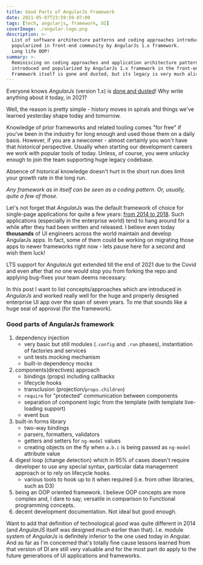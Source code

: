 ```yaml
---
title: Good Parts of AngularJs Framework
date: 2021-05-07T23:59:59-07:00
tags: [tech, angularjs, framework, UI]
coverImage: ./angular-logo.png
description: >-
  List of software architecture patterns and coding approaches introduced and
  popularized in front-end community by AngularJs 1.x framework.
  Long life OOP!
summary: >-
  Reminiscing on coding approaches and application architecture patterns
  introduced and popularized by AngularJs 1.x framework in the front-end community.
  Framework itself is gone and dusted, but its legacy is very much alive.
---
```


Everyone knows _AngularJs_ (version 1.x) is
[done and dusted](https://trends.google.com/trends/explore?date=all&q=angularjs)!
Why write anything about it today, in 2021?

Well, the reason is pretty simple - history moves in spirals and things we've learned yesterday
shape today and tomorrow.

Knowledge of prior frameworks and related tooling comes "for free" if you've been in the industry
for long enough and used those them on a daily basis. However, if you are a newcomer - almost
certainly you won't have that _historical_ perspective.
Usually when starting our development careers we work with popular tools of today.
Unless, of course, you were unlucky enough to join the team supporting huge legacy codebase.

Absence of historical knowledge doesn't hurt in the short run does limit your growth rate in the
long run.

_Any framework as in itself can be seen as a coding pattern. Or, usually, quite a few of those._

Let's not forget that _AngularJs_ was the default framework of choice for
single-page applications for quite a few years:
[from 2014 to 2018](https://trends.google.com/trends/explore?date=all&q=angularjs,react).
Such applications (especially in the enterprise world) tend to hang around for a while after
they had been written and released. I believe even today **thousands** of UI engineers across
the world maintain and develop AngularJs apps. In fact, some of them could be working on
migrating those apps to newer frameworks right now - lets pause here for a second and wish
them luck!

LTS support for _AngularJs_ got extended till the end of 2021 due to
the Covid and even after that no one would stop you from forking the repo and applying bug-fixes
your team deems necessary.

In this post I want to list concepts/approaches which are introduced in _AngularJs_ and worked
really well for the huge and properly designed enterprise UI app over the span of seven years.
To me that sounds like a huge seal of approval (for the framework).

### Good parts of AngularJs framework
1. dependency injection
   - very basic but still modules (`.config` and `.run` phases), instantiation of factories
     and services
   - unit tests mocking mechanism
   - built-in dependency mocks
2. components(directives) approach
   - bindings (props) including callbacks
   - lifecycle hooks
   - transclusion (projection/`props.children`)
   - `require` for "protected" communication between components
   - separation of component logic from the template (with template live-loading support)
   - event bus
3. built-in forms library
   - two-way bindings
   - parsers, formatters, validators
   - getters and setters for `ng-model` values
   - creating objects on the fly when `a.b.c` is being passed as `ng-model` attribute value
4. digest loop (change detection) which in 95% of cases doesn't require developer to use any
   special syntax, particular data management approach or to rely on lifecycle hooks.
   - various tools to hook up to it when required (i.e. from other libraries, such as D3)
5. being an OOP oriented framework. I believe OOP concepts are more complex and, I dare to say,
   versatile in comparison to Functional programming concepts.
6. decent development documentation. Not ideal but good enough.

Want to add that definition of technological *good* was quite different in 2014 (and _AngularJS_
itself was designed much earlier than that). I.e. module system of _AngularJs_ is
definitely inferior to the one used today in Angular. And as far as I'm concerned that's
totally fine cause lessons learned from that version of DI are still very valuable and
for the most part do apply to the future generations of UI applications and frameworks.
